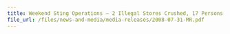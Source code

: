 ```yaml
---
title: Weekend Sting Operations – 2 Illegal Stores Crushed, 17 Persons Arrested, 96,700 Packets of Duty-unpaid Cigarettes and 4 Vehicles Seized
file_url: /files/news-and-media/media-releases/2008-07-31-MR.pdf
---
```

